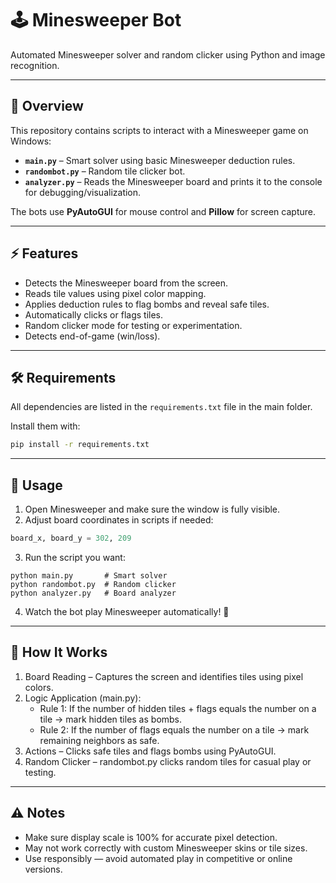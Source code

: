 # 🕹️ Minesweeper Bot

Automated Minesweeper solver and random clicker using Python and image recognition.

---

## 📝 Overview

This repository contains scripts to interact with a Minesweeper game on Windows:

- **`main.py`** – Smart solver using basic Minesweeper deduction rules.
- **`randombot.py`** – Random tile clicker bot.
- **`analyzer.py`** – Reads the Minesweeper board and prints it to the console for debugging/visualization.

The bots use **PyAutoGUI** for mouse control and **Pillow** for screen capture.

---

## ⚡ Features

- Detects the Minesweeper board from the screen.
- Reads tile values using pixel color mapping.
- Applies deduction rules to flag bombs and reveal safe tiles.
- Automatically clicks or flags tiles.
- Random clicker mode for testing or experimentation.
- Detects end-of-game (win/loss).
---

## 🛠️ Requirements

All dependencies are listed in the `requirements.txt` file in the main folder.

Install them with:

```bash
pip install -r requirements.txt
```

---

## 🚀 Usage

1. Open Minesweeper and make sure the window is fully visible.
2. Adjust board coordinates in scripts if needed:

```python
board_x, board_y = 302, 209
```
3. Run the script you want:
```
python main.py       # Smart solver
python randombot.py  # Random clicker
python analyzer.py   # Board analyzer
```
4. Watch the bot play Minesweeper automatically! 🎯

---

## 🤖 How It Works
1. Board Reading – Captures the screen and identifies tiles using pixel colors.
2. Logic Application (main.py):
   - Rule 1: If the number of hidden tiles + flags equals the number on a tile → mark hidden tiles as bombs.
   - Rule 2: If the number of flags equals the number on a tile → mark remaining neighbors as safe.
3. Actions – Clicks safe tiles and flags bombs using PyAutoGUI.
4. Random Clicker – randombot.py clicks random tiles for casual play or testing.

---

## ⚠️ Notes
 - Make sure display scale is 100% for accurate pixel detection.
 - May not work correctly with custom Minesweeper skins or tile sizes.
 - Use responsibly — avoid automated play in competitive or online versions.
